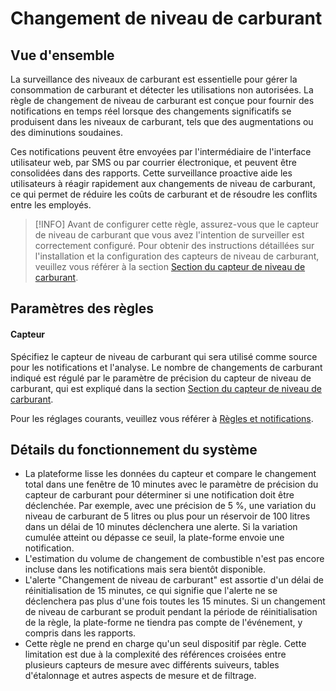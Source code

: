 # Changement de niveau de carburant

## Vue d'ensemble

La surveillance des niveaux de carburant est essentielle pour gérer la consommation de carburant et détecter les utilisations non autorisées. La règle de changement de niveau de carburant est conçue pour fournir des notifications en temps réel lorsque des changements significatifs se produisent dans les niveaux de carburant, tels que des augmentations ou des diminutions soudaines.

Ces notifications peuvent être envoyées par l'intermédiaire de l'interface utilisateur web, par SMS ou par courrier électronique, et peuvent être consolidées dans des rapports. Cette surveillance proactive aide les utilisateurs à réagir rapidement aux changements de niveau de carburant, ce qui permet de réduire les coûts de carburant et de résoudre les conflits entre les employés.

> [!INFO]
> Avant de configurer cette règle, assurez-vous que le capteur de niveau de carburant que vous avez l'intention de surveiller est correctement configuré. Pour obtenir des instructions détaillées sur l'installation et la configuration des capteurs de niveau de carburant, veuillez vous référer à la section [Section du capteur de niveau de carburant](../../appareils-et-parametres/capteurs-pour-vehicules/measurement-sensors/fuel-level-sensor.md).

## Paramètres des règles

#### Capteur

Spécifiez le capteur de niveau de carburant qui sera utilisé comme source pour les notifications et l'analyse. Le nombre de changements de carburant indiqué est régulé par le paramètre de précision du capteur de niveau de carburant, qui est expliqué dans la section [Section du capteur de niveau de carburant](../../appareils-et-parametres/capteurs-pour-vehicules/measurement-sensors/fuel-level-sensor.md).

Pour les réglages courants, veuillez vous référer à [Règles et notifications](../../regles-et-notifications.md).

## Détails du fonctionnement du système

- La plateforme lisse les données du capteur et compare le changement total dans une fenêtre de 10 minutes avec le paramètre de précision du capteur de carburant pour déterminer si une notification doit être déclenchée. Par exemple, avec une précision de 5 %, une variation du niveau de carburant de 5 litres ou plus pour un réservoir de 100 litres dans un délai de 10 minutes déclenchera une alerte. Si la variation cumulée atteint ou dépasse ce seuil, la plate-forme envoie une notification.
- L'estimation du volume de changement de combustible n'est pas encore incluse dans les notifications mais sera bientôt disponible.
- L'alerte "Changement de niveau de carburant" est assortie d'un délai de réinitialisation de 15 minutes, ce qui signifie que l'alerte ne se déclenchera pas plus d'une fois toutes les 15 minutes. Si un changement de niveau de carburant se produit pendant la période de réinitialisation de la règle, la plate-forme ne tiendra pas compte de l'événement, y compris dans les rapports.
- Cette règle ne prend en charge qu'un seul dispositif par règle. Cette limitation est due à la complexité des références croisées entre plusieurs capteurs de mesure avec différents suiveurs, tables d'étalonnage et autres aspects de mesure et de filtrage.